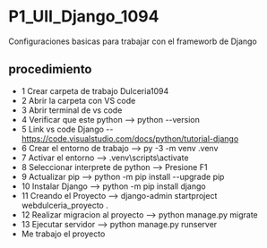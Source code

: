 # P1_UII_Django_1094
Configuraciones basicas para trabajar con el frameworb de Django
## procedimiento
- 1 Crear carpeta de trabajo Dulceria1094
- 2 Abrir la carpeta con VS code
- 3 Abrir terminal de vs code
- 4 Verificar que este python --> python --version
- 5 Link vs code Django -- https://code.visualstudio.com/docs/python/tutorial-django
- 6 Crear el entorno de trabajo --> py -3 -m venv .venv
- 7 Activar el entorno --> .venv\scripts\activate
- 8 Seleccionar interprete de python --> Presione F1
- 9 Actualizar pip --> python -m pip install --upgrade pip
- 10 Instalar Django --> python -m pip install django
- 11 Creando el Proyecto --> django-admin startproject webdulceria_proyecto .
- 12 Realizar migracion al proyecto --> python manage.py migrate
- 13 Ejecutar servidor --> python manage.py runserver
- Me trabajo el proyecto
